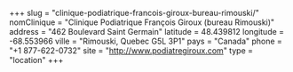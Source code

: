+++
slug = "clinique-podiatrique-francois-giroux-bureau-rimouski/"
nomClinique = "Clinique Podiatrique François Giroux (bureau Rimouski)"
address = "462 Boulevard Saint Germain"
latitude = 48.439812
longitude = -68.553966
ville = "Rimouski, Quebec G5L 3P1"
pays = "Canada"
phone = "+1 877-622-0732"
site = "http://www.podiatregiroux.com"
type = "location"
+++

